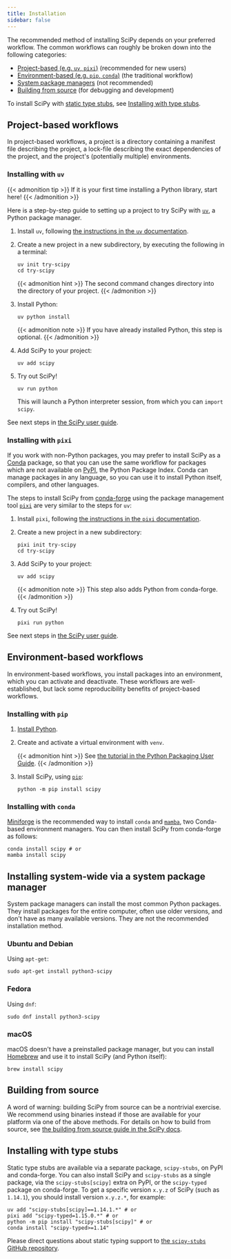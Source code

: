 ```yaml
---
title: Installation
sidebar: false
---
```


The recommended method of installing SciPy depends on your preferred workflow.
The common workflows can roughly be broken down into the following
categories:

- [Project-based (e.g. `uv`, `pixi`)](#project-based) (recommended for new users)
- [Environment-based (e.g. `pip`, `conda`)](#environment-based) (the traditional workflow)
- [System package managers](#system-package-managers) (not recommended)
- [Building from source](#building-from-source) (for debugging and development)

To install SciPy with [static type stubs],
see [Installing with type stubs](#type-stubs).

[static type stubs]: https://typing.readthedocs.io/en/latest/guides/libraries.html

<a name="project-based"></a>

## Project-based workflows

In project-based workflows, a project is a directory containing a manifest
file describing the project, a lock-file describing the exact dependencies
of the project, and the project's (potentially multiple) environments.

### Installing with `uv`

{{< admonition tip >}}
If it is your first time installing a Python library, start here!
{{< /admonition >}}

Here is a step-by-step guide to setting up a project to try SciPy with [`uv`],
a Python package manager.

[`uv`]: https://docs.astral.sh/uv/

1. Install `uv`, following [the instructions in the `uv` documentation][install-uv].

[install-uv]: https://docs.astral.sh/uv/getting-started/installation/

2.  Create a new project in a new subdirectory, by executing the following in a terminal:

        uv init try-scipy
        cd try-scipy

    {{< admonition hint >}}
The second command changes directory into the directory of your project.
    {{< /admonition >}}

3.  Install Python:

        uv python install

    {{< admonition note >}}
If you have already installed Python, this step is optional.
    {{< /admonition >}}

4.  Add SciPy to your project:

        uv add scipy

5.  Try out SciPy!

        uv run python

    This will launch a Python interpreter session, from which you can `import scipy`.

See next steps in [the SciPy user guide][scipy-user-guide].

[scipy-user-guide]: https://docs.scipy.org/doc/scipy/tutorial/

### Installing with `pixi`

If you work with non-Python packages, you may prefer to install SciPy as
a [Conda] package, so that you can use the same workflow for packages which
are not available on [PyPI](https://pypi.org/), the Python Package Index.
Conda can manage packages in any language, so you can use it to install
Python itself, compilers, and other languages.

[Conda]: https://docs.conda.io/projects/conda/en/latest/index.html

The steps to install SciPy from [conda-forge] using the package management
tool [`pixi`] are very similar to the steps for `uv`:

[conda-forge]: https://conda-forge.org/
[`pixi`]: https://pixi.sh/latest/

1. Install `pixi`, following [the instructions in the `pixi` documentation][install-pixi].

[install-pixi]: https://pixi.sh/latest/

2.  Create a new project in a new subdirectory:

        pixi init try-scipy
        cd try-scipy

3.  Add SciPy to your project:

        uv add scipy

    {{< admonition note >}}
This step also adds Python from conda-forge.
    {{< /admonition >}}

4.  Try out SciPy!

        pixi run python

See next steps in [the SciPy user guide][scipy-user-guide].

<a name="environment-based"></a>

## Environment-based workflows

In environment-based workflows, you install packages into an environment, which you
can activate and deactivate.
These workflows are well-established,
but lack some reproducibility benefits of project-based workflows.

### Installing with `pip`

1. [Install Python](https://www.python.org/downloads/).

2. Create and activate a virtual environment with `venv`.

   {{< admonition hint >}}
See [the tutorial in the Python Packaging User Guide][venv-guide].
   {{< /admonition >}}

[venv-guide]: https://packaging.python.org/en/latest/tutorials/installing-packages/#creating-virtual-environments

3.  Install SciPy, using [`pip`]:

        python -m pip install scipy

[`pip`]: https://pip.pypa.io/en/stable/getting-started/

### Installing with `conda`

[Miniforge] is the recommended way to install `conda` and [`mamba`],
two Conda-based environment managers.
You can then install SciPy from conda-forge as follows:

    conda install scipy # or
    mamba install scipy

[Miniforge]: https://conda-forge.org/download/
[`mamba`]: https://mamba.readthedocs.io/en/latest/

<a name="system-package-managers"></a>

## Installing system-wide via a system package manager

System package managers can install the most common Python packages.
They install packages for the entire computer, often use older versions,
and don't have as many available versions. They are not the recommended
installation method.

### Ubuntu and Debian

Using `apt-get`:

    sudo apt-get install python3-scipy

### Fedora

Using `dnf`:

    sudo dnf install python3-scipy

### macOS

macOS doesn't have a preinstalled package manager, but you can install
[Homebrew](https://brew.sh/) and use it to install SciPy (and Python itself):

    brew install scipy

<a name="building-from-source"></a>

## Building from source

A word of warning: building SciPy from source can be a nontrivial exercise. We
recommend using binaries instead if those are available for your platform
via one of the above methods.
For details on how to build from source, see
[the building from source guide in the SciPy docs][building-docs].

[building-docs]: https://scipy.github.io/devdocs/building/index.html

<a name="type-stubs"></a>

## Installing with type stubs

Static type stubs are available via a separate package, `scipy-stubs`, on
PyPI and conda-forge.
You can also install SciPy and `scipy-stubs` as a single package,
via the `scipy-stubs[scipy]` extra on PyPI, or the `scipy-typed`
package on conda-forge.
To get a specific version `x.y.z` of SciPy (such as `1.14.1`),
you should install version `x.y.z.*`, for example:

    uv add "scipy-stubs[scipy]==1.14.1.*" # or
    pixi add "scipy-typed=1.15.0.*" # or
    python -m pip install "scipy-stubs[scipy]" # or
    conda install "scipy-typed>=1.14"

Please direct questions about static typing support to
[the `scipy-stubs` GitHub repository](https://github.com/jorenham/scipy-stubs).
